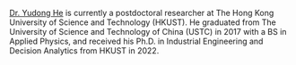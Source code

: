 [Dr. Yudong He](https://ydcnanhe.github.io/) is currently a postdoctoral researcher at The Hong Kong University of Science and Technology (HKUST). He graduated from The University of Science and Technology of China (USTC) in 2017 with a BS in Applied Physics, and received his Ph.D. in Industrial Engineering and Decision Analytics from HKUST in 2022.
